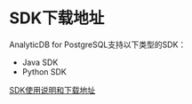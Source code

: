 # SDK下载地址

AnalyticDB for PostgreSQL支持以下类型的SDK：

-   Java SDK
-   Python SDK

[SDK使用说明和下载地址](https://developer.aliyun.com/sdk)

